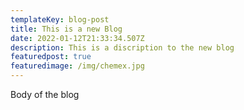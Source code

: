 ```yaml
---
templateKey: blog-post
title: This is a new Blog
date: 2022-01-12T21:33:34.507Z
description: This is a discription to the new blog
featuredpost: true
featuredimage: /img/chemex.jpg
---
```

Body of the blog